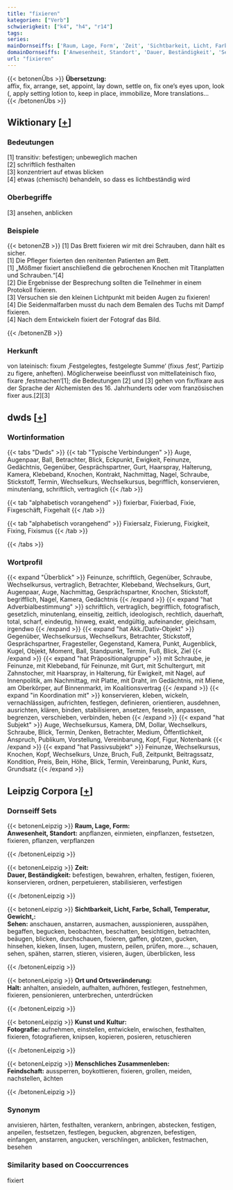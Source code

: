 ```yaml
---
title: "fixieren"
kategorien: ["Verb"]
schwierigkeit: ["k4", "h4", "r14"]
tags:
series:
mainDornseiffs: ['Raum, Lage, Form', 'Zeit', 'Sichtbarkeit, Licht, Farbe, Schall, Temperatur, Gewicht,', 'Ort und Ortsveränderung', 'Kunst und Kultur', 'Menschliches Zusammenleben']
domainDornseiffs: ['Anwesenheit, Standort', 'Dauer, Beständigkeit', 'Sehen', 'Halt', 'Fotografie', 'Feindschaft']
url: "fixieren"
---
```


{{< betonenÜbs >}}
**Übersetzung:**  
affix, fix, arrange, set, appoint, lay down, settle on, fix one’s eyes upon, look (, apply setting lotion to, keep in place, immobilize, More translations...  
{{< /betonenÜbs >}}

## Wiktionary [[+](https://de.wiktionary.org/wiki/fixieren)]

### Bedeutungen
[1] transitiv: befestigen; unbeweglich machen  
[2] schriftlich festhalten  
[3] konzentriert auf etwas blicken  
[4] etwas (chemisch) behandeln, so dass es lichtbeständig wird  

### Oberbegriffe
[3] ansehen, anblicken  

### Beispiele
{{< betonenZB >}}
[1] Das Brett fixieren wir mit drei Schrauben, dann hält es sicher.  
[1] Die Pfleger fixierten den renitenten Patienten am Bett.  
[1] „Mößmer fixiert anschließend die gebrochenen Knochen mit Titanplatten und Schrauben.“[4]  
[2] Die Ergebnisse der Besprechung sollten die Teilnehmer in einem Protokoll fixieren.  
[3] Versuchen sie den kleinen Lichtpunkt mit beiden Augen zu fixieren!  
[4] Die Seidenmalfarben musst du nach dem Bemalen des Tuchs mit Dampf fixieren.  
[4] Nach dem Entwickeln fixiert der Fotograf das Bild.  

{{< /betonenZB >}}
### Herkunft
von lateinisch: fixum ‚Festgelegtes, festgelegte Summe‘ (fixus ‚fest‘, Partizip zu figere, anheften). Möglicherweise beeinflusst von mittellateinisch fixo, fixare ‚festmachen‘[1]; die Bedeutungen [2] und [3] gehen von fix/fixare aus der Sprache der Alchemisten des 16. Jahrhunderts oder vom französischen fixer aus.[2][3]  



## dwds [[+](https://www.dwds.de/wb/fixieren)]

### Wortinformation
{{< tabs "Dwds" >}}
{{< tab "Typische Verbindungen" >}}
Auge, Augenpaar, Ball, Betrachter, Blick, Eckpunkt, Ewigkeit, Feinunze, Gedächtnis, Gegenüber, Gesprächspartner, Gurt, Haarspray, Halterung, Kamera, Klebeband, Knochen, Kontrakt, Nachmittag, Nagel, Schraube, Stickstoff, Termin, Wechselkurs, Wechselkursus, begrifflich, konservieren, minutenlang, schriftlich, vertraglich
{{< /tab >}}

{{< tab "alphabetisch vorangehend" >}}
fixierbar, Fixierbad, Fixie, Fixgeschäft, Fixgehalt
{{< /tab >}}

{{< tab "alphabetisch vorangehend" >}}
Fixiersalz, Fixierung, Fixigkeit, Fixing, Fixismus
{{< /tab >}}

{{< /tabs >}}

### Wortprofil
{{< expand "Überblick" >}} Feinunze, schriftlich, Gegenüber, Schraube, Wechselkursus, vertraglich, Betrachter, Klebeband, Wechselkurs, Gurt, Augenpaar, Auge, Nachmittag, Gesprächspartner, Knochen, Stickstoff, begrifflich, Nagel, Kamera, Gedächtnis {{< /expand >}}
{{< expand "hat Adverbialbestimmung" >}} schriftlich, vertraglich, begrifflich, fotografisch, gesetzlich, minutenlang, einseitig, zeitlich, ideologisch, rechtlich, dauerhaft, total, scharf, eindeutig, hinweg, exakt, endgültig, aufeinander, gleichsam, irgendwo {{< /expand >}}
{{< expand "hat Akk./Dativ-Objekt" >}} Gegenüber, Wechselkursus, Wechselkurs, Betrachter, Stickstoff, Gesprächspartner, Fragesteller, Gegenstand, Kamera, Punkt, Augenblick, Kugel, Objekt, Moment, Ball, Standpunkt, Termin, Fuß, Blick, Ziel {{< /expand >}}
{{< expand "hat Präpositionalgruppe" >}} mit Schraube, je Feinunze, mit Klebeband, für Feinunze, mit Gurt, mit Schultergurt, mit Zahnstocher, mit Haarspray, in Halterung, für Ewigkeit, mit Nagel, auf Innenpolitik, am Nachmittag, mit Platte, mit Draht, im Gedächtnis, mit Miene, am Oberkörper, auf Binnenmarkt, im Koalitionsvertrag {{< /expand >}}
{{< expand "in Koordination mit" >}} konservieren, kleben, wickeln, vernachlässigen, aufrichten, festlegen, definieren, orientieren, ausdehnen, ausrichten, klären, binden, stabilisieren, ansetzen, fesseln, anpassen, begrenzen, verschieben, verbinden, heben {{< /expand >}}
{{< expand "hat Subjekt" >}} Auge, Wechselkursus, Kamera, DM, Dollar, Wechselkurs, Schraube, Blick, Termin, Denken, Betrachter, Medium, Öffentlichkeit, Anspruch, Publikum, Vorstellung, Vereinbarung, Kopf, Figur, Notenbank {{< /expand >}}
{{< expand "hat Passivsubjekt" >}} Feinunze, Wechselkursus, Knochen, Kopf, Wechselkurs, Unze, Bruch, Fuß, Zeitpunkt, Beitragssatz, Kondition, Preis, Bein, Höhe, Blick, Termin, Vereinbarung, Punkt, Kurs, Grundsatz {{< /expand >}}

## Leipzig Corpora [[+](https://corpora.uni-leipzig.de/en/res?word=fixieren&corpusId=deu_newscrawl-public_2018)]

### Dornseiff Sets
{{< betonenLeipzig >}}
**Raum, Lage, Form:**  
**Anwesenheit, Standort:** anpflanzen, einmieten, einpflanzen, festsetzen, fixieren, pflanzen, verpflanzen  

{{< /betonenLeipzig >}}


{{< betonenLeipzig >}}
**Zeit:**  
**Dauer, Beständigkeit:** befestigen, bewahren, erhalten, festigen, fixieren, konservieren, ordnen, perpetuieren, stabilisieren, verfestigen  

{{< /betonenLeipzig >}}


{{< betonenLeipzig >}}
**Sichtbarkeit, Licht, Farbe, Schall, Temperatur, Gewicht,:**  
**Sehen:** anschauen, anstarren, ausmachen, ausspionieren, ausspähen, begaffen, begucken, beobachten, beschatten, besichtigen, betrachten, beäugen, blicken, durchschauen, fixieren, gaffen, glotzen, gucken, hinsehen, kieken, linsen, lugen, mustern, peilen, prüfen, more..., schauen, sehen, spähen, starren, stieren, visieren, äugen, überblicken, less  

{{< /betonenLeipzig >}}


{{< betonenLeipzig >}}
**Ort und Ortsveränderung:**  
**Halt:** anhalten, ansiedeln, aufhalten, aufhören, festlegen, festnehmen, fixieren, pensionieren, unterbrechen, unterdrücken  

{{< /betonenLeipzig >}}


{{< betonenLeipzig >}}
**Kunst und Kultur:**  
**Fotografie:** aufnehmen, einstellen, entwickeln, erwischen, festhalten, fixieren, fotografieren, knipsen, kopieren, posieren, retuschieren  

{{< /betonenLeipzig >}}


{{< betonenLeipzig >}}
**Menschliches Zusammenleben:**  
**Feindschaft:** aussperren, boykottieren, fixieren, grollen, meiden, nachstellen, ächten  

{{< /betonenLeipzig >}}

### Synonym
anvisieren, härten, festhalten, verankern, anbringen, abstecken, festigen, anpeilen, festsetzen, festlegen, begucken, abgrenzen, befestigen, einfangen, anstarren, angucken, verschlingen, anblicken, festmachen, besehen


### Similarity based on Cooccurrences
fixiert

